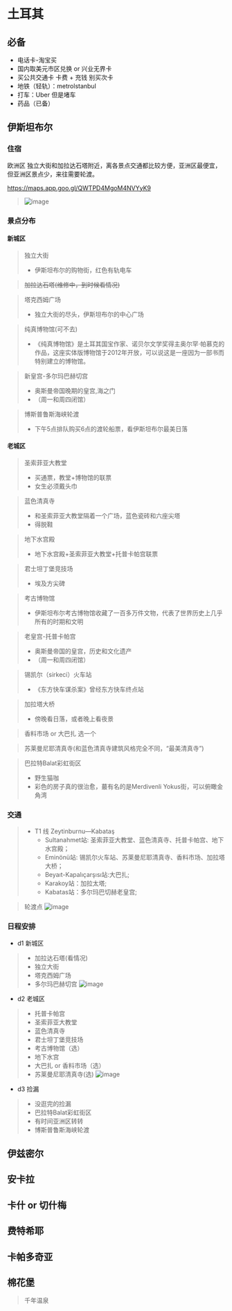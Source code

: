 # 土耳其

## 必备
* 电话卡-淘宝买
* 国内取美元市区兑换 or 兴业无界卡
* 买公共交通卡 卡费 + 充钱  别买次卡
* 地铁（轻轨）：metrolstanbul
* 打车：Uber 但是堵车
* 药品（已备）


## 伊斯坦布尔
### 住宿
欧洲区 独立大街和加拉达石塔附近，离各景点交通都比较方便，亚洲区最便宜，但亚洲区景点少，来往需要轮渡。

https://maps.app.goo.gl/QWTPD4MgoM4NVYyK9
> ![image](https://gitee.com/zhang-kai-rui/PersonalDoc/raw/master/Writerside/images/iShot_2024-06-11_14.20.30.png)

### 景点分布

#### 新城区
> 独立大街
> * 伊斯坦布尔的购物街，红色有轨电车

> ~~加拉达石塔(维修中，到时候看情况)~~

> 塔克西姆广场
> * 独立大街的尽头，伊斯坦布尔的中心广场

> 纯真博物馆(可不去)
> * 《纯真博物馆》是土耳其国宝作家、诺贝尔文学奖得主奥尔罕·帕慕克的作品，这座实体版博物馆于2012年开放，可以说这是一座因为一部书而特别建立的博物馆。

> 新皇宫-多尔玛巴赫切宫
> * 奥斯曼帝国晚期的皇宫,海之门
> * （周一和周四闭馆）

> 博斯普鲁斯海峡轮渡
> * 下午5点排队购买6点的渡轮船票，看伊斯坦布尔最美日落

#### 老城区
> 圣索菲亚大教堂 
> * 买通票，教堂+博物馆的联票
> * 女生必须戴头巾

> 蓝色清真寺
> * 和圣索菲亚大教堂隔着一个广场，蓝色瓷砖和六座尖塔
> * 得脱鞋

> 地下水宫殿
> * 地下水宫殿+圣索菲亚大教堂+托普卡帕宫联票

> 君士坦丁堡竞技场
> * 埃及方尖碑

> 考古博物馆
> * 伊斯坦布尔考古博物馆收藏了一百多万件文物，代表了世界历史上几乎所有的时期和文明

> 老皇宫-托普卡帕宫
> * 奥斯曼帝国的皇宫，历史和文化遗产
> * （周一和周四闭馆）

> 锡凯尔（sirkeci）火车站
> * 《东方快车谋杀案》曾经东方快车终点站

> 加拉塔大桥
> * 傍晚看日落，或者晚上看夜景

> 香料市场 or 大巴扎 选一个

> 苏莱曼尼耶清真寺(和蓝色清真寺建筑风格完全不同，“最美清真寺”)

> 巴拉特Balat彩虹街区
> * 野生猫咖
> * 彩色的房子真的很治愈，蕞有名的是Merdivenli Yokus街，可以俯瞰金角湾

### 交通
> * T1 线 Zeytinburnu—Kabataş 
>   * Sultanahmet站: 圣索菲亚大教堂、蓝色清真寺、托普卡帕宫、地下水宫殿；
>   * Eminönü站: 锡凯尔火车站、苏莱曼尼耶清真寺、香料市场、加拉塔大桥；
>   * Beyaıt-Kapalıçarşısı站:大巴扎;
>   * Karakoy站：加拉太塔;
>   * Kabatas站：多尔玛巴切赫老皇宫;

> 轮渡点
> ![image](https://gitee.com/zhang-kai-rui/PersonalDoc/raw/master/Writerside/images/21717858653_.pic.jpg)


### 日程安排
* d1 新城区
> * 加拉达石塔(看情况)
> * 独立大街
> * 塔克西姆广场
> * 多尔玛巴赫切宫
> ![image](https://gitee.com/zhang-kai-rui/PersonalDoc/raw/master/Writerside/images/image_4.png)


* d2 老城区
> * 托普卡帕宫
> * 圣索菲亚大教堂
> * 蓝色清真寺
> * 君士坦丁堡竞技场
> * 考古博物馆（选）
> * 地下水宫
> * 大巴扎 or 香料市场（选）
> * 苏莱曼尼耶清真寺(选)
> ![image](https://gitee.com/zhang-kai-rui/PersonalDoc/raw/master/Writerside/images/image_5.png)

* d3  捡漏
> * 没逛完的捡漏
> * 巴拉特Balat彩虹街区
> * 有时间亚洲区转转
> * 博斯普鲁斯海峡轮渡

## 伊兹密尔

## 安卡拉

## 卡什 or 切什梅

## 费特希耶

## 卡帕多奇亚

## 棉花堡
> 千年温泉